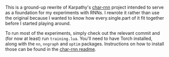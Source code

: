 This is a ground-up rewrite of Karpathy's [char-rnn](https://github.com/karpathy/char-rnn) project intended to serve as a foundation for my experiments with RNNs. I rewrote it rather than use the original because I wanted to know how every.single.part of it fit together before I started playing around.

To run most of the experiments, simply check out the relevant commit and (for now at least) run `training.lua`. You'll need to have Torch installed, along with the `nn`, `nngraph` and `optim` packages. Instructions on how to install those can be found in the [char-rnn readme](https://github.com/karpathy/char-rnn).

